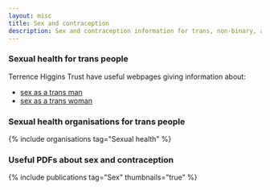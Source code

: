 ```yaml
---
layout: misc
title: Sex and contraception
description: Sex and contraception information for trans, non-binary, and gender non-conforming people
---
```


### Sexual health for trans people

Terrence Higgins Trust have useful webpages giving information about:

- [sex as a trans man](https://www.tht.org.uk/hiv-and-sexual-health/sexual-health/improving-your-sexual-health/sex-trans-man)
- [sex as a trans woman](https://www.tht.org.uk/hiv-and-sexual-health/sexual-health/improving-your-sexual-health/sex-trans-woman)

### Sexual health organisations for trans people

{% include organisations tag="Sexual health" %}

### Useful PDFs about sex and contraception

{% include publications tag="Sex" thumbnails="true" %}